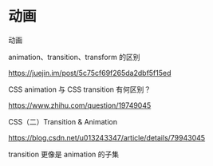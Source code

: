 # 动画

动画





animation、transition、transform 的区别

https://juejin.im/post/5c75cf69f265da2dbf5f15ed



CSS animation 与 CSS transition 有何区别？

https://www.zhihu.com/question/19749045



CSS（二）Transition & Animation

https://blog.csdn.net/u013243347/article/details/79943045



transition 更像是 animation 的子集